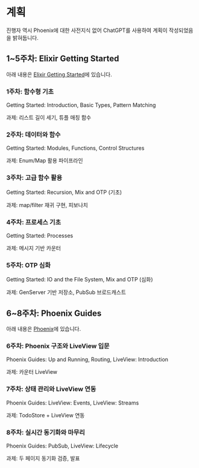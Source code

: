 # 계획

진행자 역시 Phoenix에 대한 사전지식 없어 ChatGPT를 사용하여 계획이 작성되었음을 밝혀둡니다.

## 1~5주차: Elixir Getting Started

아래 내용은 [Elixir Getting Started](https://hexdocs.pm/elixir/introduction.html)에 있습니다.

### 1주차: 함수형 기초

Getting Started: Introduction, Basic Types, Pattern Matching

과제: 리스트 길이 세기, 튜플 매칭 함수

### 2주차: 데이터와 함수

Getting Started: Modules, Functions, Control Structures

과제: Enum/Map 활용 파이프라인

### 3주차: 고급 함수 활용

Getting Started: Recursion, Mix and OTP (기초)

과제: map/filter 재귀 구현, 피보나치

### 4주차: 프로세스 기초

Getting Started: Processes

과제: 메시지 기반 카운터

### 5주차: OTP 심화

Getting Started: IO and the File System, Mix and OTP (심화)

과제: GenServer 기반 저장소, PubSub 브로드캐스트

## 6~8주차: Phoenix Guides

아래 내용은 [Phoenix](https://hexdocs.pm/phoenix/overview.html)에 있습니다.

### 6주차: Phoenix 구조와 LiveView 입문

Phoenix Guides: Up and Running, Routing, LiveView: Introduction

과제: 카운터 LiveView

### 7주차: 상태 관리와 LiveView 연동

Phoenix Guides: LiveView: Events, LiveView: Streams

과제: TodoStore + LiveView 연동

### 8주차: 실시간 동기화와 마무리

Phoenix Guides: PubSub, LiveView: Lifecycle

과제: 두 페이지 동기화 검증, 발표
